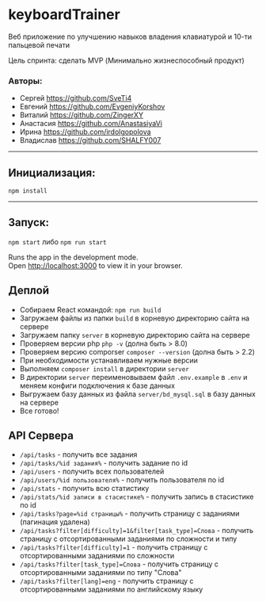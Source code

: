 # keyboardTrainer
Веб приложение по улучшению навыков владения клавиатурой и 10-ти пальцевой печати

Цель спринта: сделать MVP (Минимально жизнеспособный продукт)

### Авторы:
* Сергей https://github.com/SveTi4
* Евгений https://github.com/EvgeniyKorshov
* Виталий https://github.com/ZingerXY
* Анастасия https://github.com/AnastasiyaVi
* Ирина https://github.com/irdolgopolova
* Владислав https://github.com/SHALFY007

<hr/>

## Инициализация:
`npm install`

<hr/>

## Запуск:
`npm start` либо `npm run start`

Runs the app in the development mode.\
Open [http://localhost:3000](http://localhost:3000) to view it in your browser.

## Деплой

* Собираем React командой: `npm run build`
* Загружаем файлы из папки `build` в корневую директорию сайта на сервере
* Загружаем папку `server` в корневую директорию сайта на сервере
* Проверяем версии php `php -v` (долна быть > 8.0)
* Проверяем версию comporser `composer --version` (долна быть > 2.2)
* При необходимости устанавливаем нужные версии
* Выполняем `composer install` в директории `server`
* В директории `server` переименовываем файл `.env.example` в `.env` и меняем конфиги подключения к базе данных
* Выгружаем базу данных из файла `server/bd_mysql.sql` в базу данных на сервере
* Все готово!

## API Сервера

* `/api/tasks` - получить все задания
* `/api/tasks/%id задания%` - получить задание по id
* `/api/users` - получить всех пользователей
* `/api/users/%id пользователя%` - получить пользователя по id
* `/api/stats` - получить всю статистику
* `/api/stats/%id записи в стасистике%` - получить запись в стасистике по id
* `/api/tasks?page=%id страницы%` - получить страницу с заданиями (пагинация удалена)
* `/api/tasks?filter[difficulty]=1&filter[task_type]=Слова` - получить страницу с отсортированными заданиями по сложности и типу
* `/api/tasks?filter[difficulty]=1` - получить страницу с отсортированными заданиями по сложности
* `/api/tasks?filter[task_type]=Слова` - получить страницу с отсортированными заданиями по типу "Слова"
* `/api/tasks?filter[lang]=eng` - получить страницу с отсортированными заданиями по английскому языку